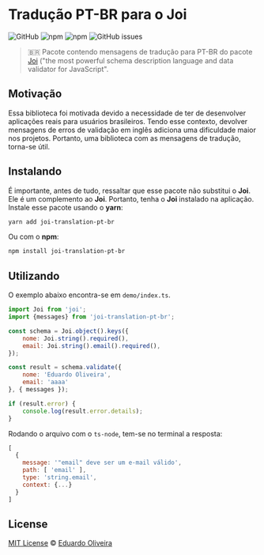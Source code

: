 # Tradução PT-BR para o Joi

![GitHub](https://img.shields.io/github/license/EduardoJM/joi-translation-pt-br)
![npm](https://img.shields.io/npm/dm/joi-translation-pt-br)
![npm](https://img.shields.io/npm/v/joi-translation-pt-br)
![GitHub issues](https://img.shields.io/github/issues-raw/EduardoJM/joi-translation-pt-br)

> :brazil: Pacote contendo mensagens de tradução para PT-BR do pacote [Joi](https://joi.dev/) ("the most powerful schema description language and data validator for JavaScript".

## Motivação

Essa biblioteca foi motivada devido a necessidade de ter de desenvolver aplicações reais para usuários brasileiros. Tendo esse contexto, devolver mensagens de erros de validação em inglês adiciona uma dificuldade maior nos projetos. Portanto, uma biblioteca com as mensagens de tradução, torna-se útil.

## Instalando

É importante, antes de tudo, ressaltar que esse pacote não substitui o **Joi**. Ele é um complemento ao **Joi**. Portanto, tenha o **Joi** instalado na aplicação. Instale esse pacote usando o **yarn**:

```bash
yarn add joi-translation-pt-br
```

Ou com o **npm**:

```bash
npm install joi-translation-pt-br
```

## Utilizando

O exemplo abaixo encontra-se em `demo/index.ts`. 

```javascript
import Joi from 'joi';
import {messages} from 'joi-translation-pt-br';

const schema = Joi.object().keys({
    nome: Joi.string().required(),
    email: Joi.string().email().required(),
});

const result = schema.validate({
    nome: 'Eduardo Oliveira',
    email: 'aaaa'
}, { messages });

if (result.error) {
    console.log(result.error.details);
}
```

Rodando o arquivo com o `ts-node`, tem-se no terminal a resposta:

```javascript
[
  {
    message: '"email" deve ser um e-mail válido',
    path: [ 'email' ],
    type: 'string.email',
    context: {...}
  }
]
```

## License
[MIT License](https://github.com/EduardoJM/joi-translation-pt-br/blob/main/LICENSE) © [Eduardo Oliveira](http://eduardojm.github.io/)
